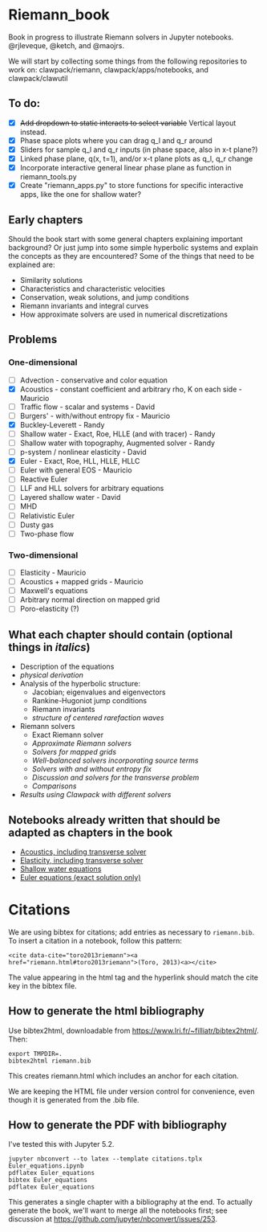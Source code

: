 # Riemann_book
Book in progress to illustrate Riemann solvers in Jupyter notebooks.
@rjleveque, @ketch, and @maojrs.

We will start by collecting some things from the following repositories to work on: 
  clawpack/riemann, clawpack/apps/notebooks, and clawpack/clawutil
  
## To do:

- [x] ~~Add dropdown to static interacts to select variable~~ Vertical layout instead.
- [x] Phase space plots where you can drag q_l and q_r around
- [x] Sliders for sample q_l and q_r inputs (in phase space, also in x-t plane?)
- [x] Linked phase plane, q(x, t=1), and/or x-t plane plots as q_l, q_r change
- [x] Incorporate interactive general linear phase plane as function in riemann_tools.py
- [x] Create "riemann_apps.py" to store functions for specific interactive apps, like the one
for shallow water?

## Early chapters
Should the book start with some general chapters explaining important background?  Or just jump into some simple hyperbolic systems and explain the concepts as they are encountered?  Some of the things that need to be explained are:
- Similarity solutions
- Characteristics and characteristic velocities
- Conservation, weak solutions, and jump conditions
- Riemann invariants and integral curves
- How approximate solvers are used in numerical discretizations

## Problems

### One-dimensional

- [ ] Advection - conservative and color equation
- [x] Acoustics - constant coefficient and arbitrary rho, K on each side - Mauricio
- [ ] Traffic flow - scalar and systems - David
- [ ] Burgers' - with/without entropy fix - Mauricio
- [x] Buckley-Leverett - Randy
- [ ] Shallow water - Exact, Roe, HLLE  (and with tracer) - Randy
- [ ] Shallow water with topography, Augmented solver - Randy
- [ ] p-system / nonlinear elasticity - David
- [x] Euler - Exact, Roe, HLL, HLLE, HLLC 
- [ ] Euler with general EOS - Mauricio
- [ ] Reactive Euler
- [ ] LLF and HLL solvers for arbitrary equations
- [ ] Layered shallow water - David
- [ ] MHD
- [ ] Relativistic Euler
- [ ] Dusty gas
- [ ] Two-phase flow

### Two-dimensional

- [ ] Elasticity - Mauricio
- [ ] Acoustics + mapped grids - Mauricio
- [ ] Maxwell's equations
- [ ] Arbitrary normal direction on mapped grid
- [ ] Poro-elasticity (?)

## What each chapter should contain (optional things in *italics*)
- Description of the equations 
- *physical derivation*
- Analysis of the hyperbolic structure: 
	- Jacobian; eigenvalues and eigenvectors
	- Rankine-Hugoniot jump conditions
	- Riemann invariants
	- *structure of centered rarefaction waves*
- Riemann solvers
	- Exact Riemann solver
	- *Approximate Riemann solvers*
	- *Solvers for mapped grids*
	- *Well-balanced solvers incorporating source terms*
	- *Solvers with and without entropy fix*
	- *Discussion and solvers for the transverse problem*
	- *Comparisons*
- *Results using Clawpack with different solvers*

## Notebooks already written that should be adapted as chapters in the book
- [Acoustics, including transverse solver](http://nbviewer.ipython.org/github/maojrs/ipynotebooks/blob/master/acoustics_riemann.ipynb)
- [Elasticity, including transverse solver](http://nbviewer.ipython.org/github/maojrs/ipynotebooks/blob/master/elasticity_riemann.ipynb)
- [Shallow water equations](http://nbviewer.ipython.org/url/faculty.washington.edu/rjl/notebooks/shallow/SW_riemann_tester.ipynb)
- [Euler equations (exact solution only)](http://nbviewer.ipython.org/gist/ketch/08ce0845da0c8f3fa9ff)


# Citations

We are using bibtex for citations; add entries as necessary to `riemann.bib`.
To insert a citation in a notebook, follow this pattern:

    <cite data-cite="toro2013riemann"><a href="riemann.html#toro2013riemann">(Toro, 2013)<a></cite>

The value appearing in the html tag and the hyperlink should match the cite key
in the bibtex file.

## How to generate the html bibliography

Use bibtex2html, downloadable from https://www.lri.fr/~filliatr/bibtex2html/.
Then:

    export TMPDIR=.
    bibtex2html riemann.bib
    
This creates riemann.html which includes an anchor for each citation.

We are keeping the HTML file under version control for convenience, even
though it is generated from the .bib file.


## How to generate the PDF with bibliography

I've tested this with Jupyter 5.2.

    jupyter nbconvert --to latex --template citations.tplx Euler_equations.ipynb
    pdflatex Euler_equations
    bibtex Euler_equations
    pdflatex Euler_equations

This generates a single chapter with a bibliography at the end.  To actually
generate the book, we'll want to merge all the notebooks first; see
discussion at https://github.com/jupyter/nbconvert/issues/253.
